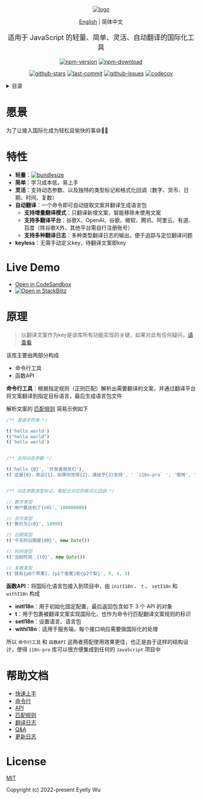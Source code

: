 <div align="center">
  
[![logo](https://s3.bmp.ovh/imgs/2022/06/25/3a1c742f283cf28e.png "logo")](https://github.com/eyelly-wu/i18n-pro "github")


[English](./README.md) | 简体中文


  <p style="font-size: 18px;">适用于 JavaScript 的轻量、简单、灵活、自动翻译的国际化工具</p>

[![npm-version](https://img.shields.io/npm/v/i18n-pro.svg?style=flat-square "npm-version")](https://www.npmjs.com/package/i18n-pro "npm")
[![npm-download](https://img.shields.io/npm/dm/i18n-pro "npm-download")](https://www.npmjs.com/package/i18n-pro "npm")

[![github-stars](https://img.shields.io/github/stars/eyelly-wu/i18n-pro?style=social "github-stars")](https://github.com/eyelly-wu/i18n-pro/stargazers "github-stars")
[![last-commit](https://img.shields.io/github/last-commit/eyelly-wu/i18n-pro/dev "last-commit")](https://github.com/eyelly-wu/i18n-pro/commits/dev "last-commit")
[![github-issues](https://img.shields.io/github/issues-raw/eyelly-wu/i18n-pro "github-issues")](https://github.com/eyelly-wu/i18n-pro/issues "github-issues")
[![codecov](https://codecov.io/gh/eyelly-wu/i18n-pro/branch/main/graph/badge.svg?token=758C46SIE7 "codecov")](https://codecov.io/gh/eyelly-wu/i18n-pro "codecov")

</div>
<details >
  <summary>目录</summary>

  [愿景](#愿景)<br/>
  [特性](#特性)<br/>
  [Live Demo](#live-demo)<br/>
  [原理](#原理)<br/>
  [帮助文档](#帮助文档)<br/>
  [License](#license)<br/>

</details>


# 愿景
为了让接入国际化成为轻松且愉快的事😄💪🏻
# 特性

* **轻量**：[![bundlesize](https://img.shields.io/bundlephobia/minzip/i18n-pro?color=brightgreen&style=plastic "bundlesize")](https://bundlephobia.com/package/i18n-pro "bundlesize")
* **简单**：学习成本低，易上手
* **灵活**：支持动态参数、以及独特的类型标记和格式化回调（数字、货币、日期、时间、复数）
* **自动翻译**：一个命令即可自动提取文案并翻译生成语言包
   * **支持增量翻译模式**：只翻译新增文案，智能移除未使用文案
   * **支持多翻译平台**：谷歌X、OpenAI、谷歌、微软、腾讯、阿里云、有道、百度（除谷歌X外，其他平台需自行注册账号）
   * **支持多种翻译日志**：多种类型翻译日志的输出，便于追踪与定位翻译问题
* **keyless**：无需手动定义key，待翻译文案即key


# Live Demo

* [Open in CodeSandbox](https://codesandbox.io/p/github/eyelly-wu/i18n-pro-react-demo/main)
* [![Open in StackBlitz](https://developer.stackblitz.com/img/open_in_stackblitz_small.svg "Open in StackBlitz")](https://stackblitz.com/edit/i18n-pro-react-demo)


# 原理

>以翻译文案作为key是该库所有功能实现的关键，如果对此有任何疑问，[请查看](https://github.com/eyelly-wu/i18n-pro/blob/vdoc/docs/dist/Q&A_zh-CN.md)

该库主要由两部分构成
* 命令行工具
* 函数API

**命令行工具**：根据指定规则（正则匹配）解析出需要翻译的文案，并通过翻译平台将文案翻译到指定目标语言，最后生成语言包文件

解析文案的 [匹配规则](https://github.com/eyelly-wu/i18n-pro/blob/vdoc/docs/dist/MATCH_RULE_zh-CN.md) 简易示例如下
```js
/** 普通字符串 */

t('hello world')
t("hello world")
t(`hello world`)


/** 支持动态参数 */

t('hello {0}', '开发者朋友们'),
t('这是{0}，欢迎{1}，如果你觉得{2}，请给予{3}支持', ' `i18n-pro` ', '使用', '不错', ' ⭐️ ')


/** 动态参数类型标记，需配合对应的格式化回调 */

// 数字类型
t('用户数达到了{n0}', 100000000)

// 货币类型
t('售价为{c0}', 14999)

// 日期类型
t('今天的日期是{d0}', new Date())

// 时间类型
t('当前时间：{t0}', new Date())

// 复数类型
t('我有{p0个苹果}，{p1个香蕉}和{p2个梨}', 5, 4, 3) 
```
**函数API**：将国际化语言包接入到项目中，由 `initI18n` 、 `t` 、 `setI18n` 和 `withI18n` 构成
* **initI18n**：用于初始化固定配置，最后返回包含如下 3 个 API 的对象
* **t**：用于包裹被翻译文案实现国际化，也作为命令行匹配翻译文案规则的标识
* **setI18n**：设置语言、语言包
* **withI18n**：适用于服务端，每个接口响应需要做国际化的处理

所以 `命令行工具` 和 `函数API` 这两者搭配使用效果更佳，也正是由于这样的结构设计，使得 `i18n-pro` 库可以很方便集成到任何的 `JavaScript` 项目中
# 帮助文档

* [快速上手](https://github.com/eyelly-wu/i18n-pro/blob/vdoc/docs/dist/USAGE_zh-CN.md)
* [命令行](https://github.com/eyelly-wu/i18n-pro/blob/vdoc/docs/dist/COMMAND_LINE_zh-CN.md)
* [API](https://github.com/eyelly-wu/i18n-pro/blob/vdoc/docs/dist/API_zh-CN.md)
* [匹配规则](https://github.com/eyelly-wu/i18n-pro/blob/vdoc/docs/dist/MATCH_RULE_zh-CN.md)
* [翻译日志](https://github.com/eyelly-wu/i18n-pro/blob/vdoc/docs/dist/OUTPUT_LOG_zh-CN.md)
* [Q&A](https://github.com/eyelly-wu/i18n-pro/blob/vdoc/docs/dist/Q&A_zh-CN.md)
* [更新日志](https://github.com/eyelly-wu/i18n-pro/blob/vdoc/docs/dist/CHANGELOG_zh-CN.md)


# License
[MIT](./LICENSE)

Copyright (c) 2022-present Eyelly Wu